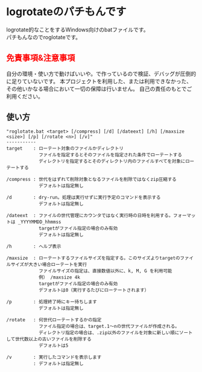 # logrotateのパチもんです

logrotate的なことをするWindows向けのbatファイルです。  
パチもんなのでroglotateです。

## <span style="color:red">免責事項&注意事項</span>

自分の環境・使い方で動けばいいや。で作っているので検証、デバッグが圧倒的に足りていないです。 
本プロジェクトを利用した、または利用できなかった、その他いかなる場合において一切の保障は行いません。
自己の責任のもとでご利用ください。

## 使い方

	"roglotate.bat <target> [/compress] [/d] [/dateext] [/h] [/maxsize <size>] [/p] [/rotate <n>] [/v]"
	-----------
	target    : ローテート対象のファイルかディレクトリ
	            ファイルを指定するとそのファイルを指定された条件でローテートする
	            ディレクトリを指定するとそのディレクトリ内のファイルすべてを対象にローテートする
	
	/compress : 世代をはずれて削除対象となるファイルを削除ではなくzip圧縮する
	            デフォルトは指定無し
	
	/d        : dry-run。処理は実行せずに実行予定のコマンドを表示する
	            デフォルトは指定無し
	
	/dateext  : ファイルの世代管理にカウンタではなく実行時の日時を利用する。フォーマットは _YYYYMMDD_hhmmss
	            targetがファイル指定の場合のみ有効
	            デフォルトは指定無し
	
	/h        : ヘルプ表示
	
	/maxsize  : ローテートするファイルサイズを指定する。このサイズよりtargetのファイルサイズが大きい場合ローテートを実行
	            ファイルサイズの指定は、直接数値以外に、k, M, G を利用可能
	            例） /maxsize 4k
	            targetがファイル指定の場合のみ有効
	            デフォルトは0（実行するたびにローテートされます）
	
	/p        : 処理終了時にキー待ちします
	            デフォルトは指定無し
	
	/rotate   : 何世代ローテートするかの指定
	            ファイル指定の場合は、target.1～nの世代ファイルが作成される。
	            ディレクトリ指定の場合は、.zip以外のファイルを対象に新しい順にソートして世代数以上の古いファイルを削除する
	            デフォルトは5
	
	/v        : 実行したコマンドを表示します
	          : デフォルトは指定無し
